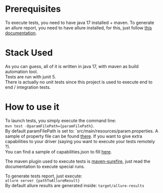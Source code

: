 # Prerequisites

To execute tests, you need to have java 17 installed + maven.
To generate an allure report, you need to have allure installed, for this, just follow
[this documentation](https://docs.qameta.io/allure/).

# Stack Used
As you can guess, all of it is written in java 17, with maven as build automation tool.\
Tests are run with junit 5.\
There is actually no unit tests since this project is used to execute end to end / integration tests.

# How to use it
To launch tests, you simply execute the command line:\
`mvn test -DparamFilePath={paramFilePath}`.\
By default paramFilePath is set to: `src/main/resources/param.properties.
A sample of property file can be found [there](src/main/resources/sample.properties).
If you want to give extra capabilities to your driver (saying you want to execute your tests remotely ?).\
You can find a sample of capabilities.json to fill [here](src/main/resources/sample-capabilities.json).

The maven plugin used to execute tests is [maven-surefire](http://maven.apache.org/surefire/maven-surefire-plugin/),
just read the documentation to execute special runs.


To generate tests report, just execute:\
`allure server {pathToAllureResult}`\
By default allure results are generated inside: `target/allure-results`
